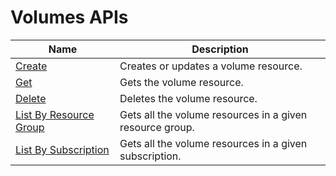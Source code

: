 # Volumes APIs

| Name | Description |
| --- | --- |
| [Create](mesh-api-volume_create.md) | Creates or updates a volume resource.<br/> |
| [Get](mesh-api-volume_get.md) | Gets the volume resource.<br/> |
| [Delete](mesh-api-volume_delete.md) | Deletes the volume resource.<br/> |
| [List By Resource Group](mesh-api-volume_listbyresourcegroup.md) | Gets all the volume resources in a given resource group.<br/> |
| [List By Subscription](mesh-api-volume_listbysubscription.md) | Gets all the volume resources in a given subscription.<br/> |

